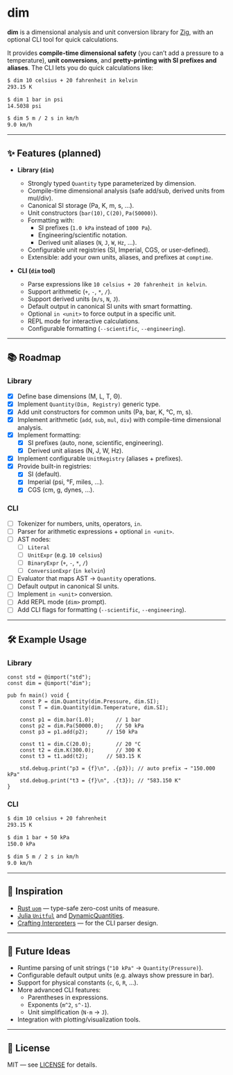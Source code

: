 # dim

**dim** is a dimensional analysis and unit conversion library for [Zig](https://ziglang.org), with an optional CLI tool for quick calculations.

It provides **compile-time dimensional safety** (you can’t add a pressure to a temperature), **unit conversions**, and **pretty-printing with SI prefixes and aliases**. The CLI lets you do quick calculations like:

```bash
$ dim 10 celsius + 20 fahrenheit in kelvin
293.15 K

$ dim 1 bar in psi
14.5038 psi

$ dim 5 m / 2 s in km/h
9.0 km/h
```

---

## ✨ Features (planned)

- **Library (`dim`)**
  - Strongly typed `Quantity` type parameterized by dimension.
  - Compile-time dimensional analysis (safe add/sub, derived units from mul/div).
  - Canonical SI storage (Pa, K, m, s, …).
  - Unit constructors (`bar(10)`, `C(20)`, `Pa(50000)`).
  - Formatting with:
    - SI prefixes (`1.0 kPa` instead of `1000 Pa`).
    - Engineering/scientific notation.
    - Derived unit aliases (`N`, `J`, `W`, `Hz`, …).
  - Configurable unit registries (SI, Imperial, CGS, or user-defined).
  - Extensible: add your own units, aliases, and prefixes at `comptime`.

- **CLI (`dim` tool)**
  - Parse expressions like `10 celsius + 20 fahrenheit in kelvin`.
  - Support arithmetic (`+`, `-`, `*`, `/`).
  - Support derived units (`m/s`, `N`, `J`).
  - Default output in canonical SI units with smart formatting.
  - Optional `in <unit>` to force output in a specific unit.
  - REPL mode for interactive calculations.
  - Configurable formatting (`--scientific`, `--engineering`).

---

## 📚 Roadmap

### Library
- [x] Define base dimensions (M, L, T, Θ).
- [x] Implement `Quantity(Dim, Registry)` generic type.
- [x] Add unit constructors for common units (Pa, bar, K, °C, m, s).
- [x] Implement arithmetic (`add`, `sub`, `mul`, `div`) with compile-time dimensional analysis.
- [x] Implement formatting:
  - [x] SI prefixes (auto, none, scientific, engineering).
  - [x] Derived unit aliases (N, J, W, Hz).
- [x] Implement configurable `UnitRegistry` (aliases + prefixes).
- [x] Provide built-in registries:
  - [x] SI (default).
  - [x] Imperial (psi, °F, miles, …).
  - [x] CGS (cm, g, dynes, …).

### CLI
- [ ] Tokenizer for numbers, units, operators, `in`.
- [ ] Parser for arithmetic expressions + optional `in <unit>`.
- [ ] AST nodes:
  - [ ] `Literal`
  - [ ] `UnitExpr` (e.g. `10 celsius`)
  - [ ] `BinaryExpr` (`+`, `-`, `*`, `/`)
  - [ ] `ConversionExpr` (`in kelvin`)
- [ ] Evaluator that maps AST → `Quantity` operations.
- [ ] Default output in canonical SI units.
- [ ] Implement `in <unit>` conversion.
- [ ] Add REPL mode (`dim>` prompt).
- [ ] Add CLI flags for formatting (`--scientific`, `--engineering`).

---

## 🛠️ Example Usage

### Library
```zig
const std = @import("std");
const dim = @import("dim");

pub fn main() void {
    const P = dim.Quantity(dim.Pressure, dim.SI);
    const T = dim.Quantity(dim.Temperature, dim.SI);

    const p1 = dim.bar(1.0);       // 1 bar
    const p2 = dim.Pa(50000.0);    // 50 kPa
    const p3 = p1.add(p2);      // 150 kPa

    const t1 = dim.C(20.0);        // 20 °C
    const t2 = dim.K(300.0);       // 300 K
    const t3 = t1.add(t2);      // 583.15 K

    std.debug.print("p3 = {f}\n", .{p3}); // auto prefix → "150.000 kPa"
    std.debug.print("t3 = {f}\n", .{t3}); // "583.150 K"
}
```

### CLI
```bash
$ dim 10 celsius + 20 fahrenheit
293.15 K

$ dim 1 bar + 50 kPa
150.0 kPa

$ dim 5 m / 2 s in km/h
9.0 km/h
```

---

## 📖 Inspiration

- [Rust `uom`](https://crates.io/crates/uom) — type-safe zero-cost units of measure.
- [Julia `Unitful`](https://github.com/PainterQubits/Unitful.jl) and [DynamicQuantities](https://github.com/JuliaPhysics/DynamicQuantities.jl).
- [Crafting Interpreters](https://craftinginterpreters.com/) — for the CLI parser design.

---

## 🔮 Future Ideas

- Runtime parsing of unit strings (`"10 kPa"` → `Quantity(Pressure)`).
- Configurable default output units (e.g. always show pressure in bar).
- Support for physical constants (`c`, `G`, `R`, …).
- More advanced CLI features:
  - Parentheses in expressions.
  - Exponents (`m^2`, `s^-1`).
  - Unit simplification (`N·m` → `J`).
- Integration with plotting/visualization tools.

---

## 📜 License

MIT — see [LICENSE](./LICENSE) for details.
